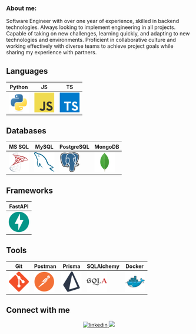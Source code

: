### About me:
Software Engineer with over one year of experience, skilled in backend technologies. Always looking to implement engineering in all projects. Capable of taking on new challenges, learning quickly, and adapting to new technologies and environments. Proficient in collaborative culture and working effectively with diverse teams to achieve project goals while sharing my experience with partners.

## Languages  
| Python | JS | TS |
|----------|----------|----------|
| <img src="https://github.com/devicons/devicon/blob/master/icons/python/python-original.svg" title="Python" alt="Python" width="55" height="55"/> | <img src="https://github.com/devicons/devicon/blob/master/icons/javascript/javascript-original.svg" title="JavaScript" alt="JavaScript" width="55" height="55"/> | <img src="https://github.com/devicons/devicon/blob/master/icons/typescript/typescript-original.svg" title="TypeScript" alt="TypeScript" width="55" height="55"/>  

## Databases  
| MS SQL | MySQL | PostgreSQL | MongoDB |
|----------|----------|----------|-----|
| <img src="https://github.com/devicons/devicon/blob/master/icons/microsoftsqlserver/microsoftsqlserver-original.svg" title="MS SQL" alt="MS SQL" width="55" height="55">| <img src="https://github.com/devicons/devicon/blob/master/icons/mysql/mysql-original.svg" title="MySQL" alt="MySQL" width="55" height="55"> | <img src="https://github.com/devicons/devicon/blob/master/icons/postgresql/postgresql-original.svg" title="PostgreSQL" alt="PostgreSQL" width="55" height="55"> | <img src="https://github.com/devicons/devicon/blob/master/icons/mongodb/mongodb-original.svg" title="MongoDB" alt="MongoDB" width="55" height="55"> |

## Frameworks  
| FastAPI |
|----------|
| <img src="https://github.com/devicons/devicon/blob/master/icons/fastapi/fastapi-original.svg" title="FastAPI" alt="FastAPI" width="55" height="55"> |

## Tools  
| Git | Postman | Prisma | SQLAlchemy | Docker|
|----------|----------|----------|---|--|
| <img src="https://github.com/devicons/devicon/blob/master/icons/git/git-original.svg" title="Git" alt="Git" width="55" height="55"> | <img src="https://github.com/devicons/devicon/blob/master/icons/postman/postman-original.svg" title="Postman" alt="Postman" width="55" height="55"> | <img src="https://github.com/devicons/devicon/blob/master/icons/prisma/prisma-original.svg" title="Prisma" alt="Prisma" width="55" height="55"> | <img src="https://github.com/devicons/devicon/blob/master/icons/sqlalchemy/sqlalchemy-original.svg" title="SQLAlchemy" alt="SQLAlchemy" width="55" height="55"> |<img src="https://github.com/devicons/devicon/blob/master/icons/docker/docker-original.svg" title="Docker" alt="Docker" width="55" height="55"> |


## Connect with me  
<div align="center">
  
<a href="https://linkedin.com/in/nigell-marcel-jama-oyarvide-6998921a8" target="_blank">
<img src=https://img.shields.io/badge/linkedin-%231E77B5.svg?&style=for-the-badge&logo=linkedin&logoColor=white alt=linkedin style="margin-bottom: 5px;" />
</a>  

<!---  <a href="https://leetcode.com/u/Gokruzk/" target="_blank">
 <img src="https://img.shields.io/badge/LeetCode-000000?style=for-the-badge&logo=LeetCode&logoColor"/>
</a>  
-->

<a href="https://www.youtube.com/@gokruzk" target="_blank">
<img src="https://img.shields.io/badge/YouTube-red?style=for-the-badge&logo=youtube&logoColor=white"/>
</a>  

</div>
